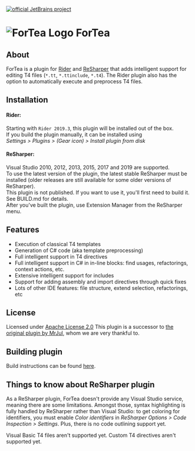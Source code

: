 [![official JetBrains project](http://jb.gg/badges/official-flat-square.svg)](https://confluence.jetbrains.com/display/ALL/JetBrains+on+GitHub)

![ForTea Logo](https://raw.github.com/MrJul/ForTea/master/Logo/ForTea%2032x32.png "ForTea Logo") ForTea
====

About
----
ForTea is a plugin for [Rider](https://www.jetbrains.com/rider/) and [ReSharper](https://www.jetbrains.com/resharper/) that adds intelligent support for editing T4 files (`*.tt`, `*.ttinclude`, `*.t4`).
The Rider plugin also has the option to automatically execute and preprocess T4 files.

Installation
----
#### Rider:
Starting with `Rider 2019.3`, this plugin will be installed out of the box.  
If you build the plugin manually, it can be installed using  
_Settings > Plugins > (Gear icon) > Install plugin from disk_

#### ReSharper:
Visual Studio 2010, 2012, 2013, 2015, 2017 and 2019 are supported.  
To use the latest version of the plugin, the latest stable ReSharper must be installed (older releases are still available for some older versions of ReSharper).  
This plugin is not published. If you want to use it, you'll first need to build it. See BUILD.md for details.  
After you've built the plugin, use Extension Manager from the ReSharper menu.

Features
----
 - Execution of classical T4 templates
 - Generation of C# code (aka template preprocessing)
 - Full intelligent support in T4 directives
 - Full intelligent support in C# in in-line blocks: find usages, refactorings, context actions, etc.
 - Extensive intelligent support for includes
 - Support for adding assembly and import directives through quick fixes
 - Lots of other IDE features: file structure, extend selection, refactorings, etc

License
----
Licensed under [Apache License 2.0](LICENSE)
This plugin is a successor to [the original plugin by MrJul](https://github.com/MrJul/ForTea), whom we are very thankful to.

Building plugin
----
Build instructions can be found [here](BUILD.md).  

Things to know about ReSharper plugin
----
As a ReSharper plugin, ForTea doesn't provide any Visual Studio service,
meaning there are some limitations.
Amongst those, syntax highlighting is fully handled by ReSharper rather than Visual Studio:
to get coloring for identifiers, you must enable _Color identifiers_ in _ReSharper Options > Code Inspection > Settings_.
Plus, there is no code outlining support yet.

Visual Basic T4 files aren't supported yet.
Custom T4 directives aren't supported yet.